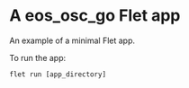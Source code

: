 # A eos_osc_go Flet app

An example of a minimal Flet app.

To run the app:

```
flet run [app_directory]
```